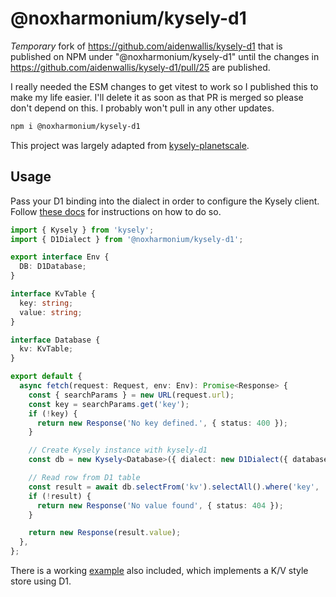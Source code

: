 # @noxharmonium/kysely-d1

_Temporary_ fork of https://github.com/aidenwallis/kysely-d1 that is published on NPM under "@noxharmonium/kysely-d1"
until the changes in https://github.com/aidenwallis/kysely-d1/pull/25 are published.

I really needed the ESM changes to get vitest to work so I published this to make my life easier.
I'll delete it as soon as that PR is merged so please don't depend on this. I probably won't pull in any other updates.

```bash
npm i @noxharmonium/kysely-d1
```

This project was largely adapted from [kysely-planetscale](https://github.com/depot/kysely-planetscale).

## Usage

Pass your D1 binding into the dialect in order to configure the Kysely client. Follow [these docs](https://developers.cloudflare.com/d1/get-started/#4-bind-your-worker-to-your-d1-database) for instructions on how to do so.

```typescript
import { Kysely } from 'kysely';
import { D1Dialect } from '@noxharmonium/kysely-d1';

export interface Env {
  DB: D1Database;
}

interface KvTable {
  key: string;
  value: string;
}

interface Database {
  kv: KvTable;
}

export default {
  async fetch(request: Request, env: Env): Promise<Response> {
    const { searchParams } = new URL(request.url);
    const key = searchParams.get('key');
    if (!key) {
      return new Response('No key defined.', { status: 400 });
    }

    // Create Kysely instance with kysely-d1
    const db = new Kysely<Database>({ dialect: new D1Dialect({ database: env.DB }) });

    // Read row from D1 table
    const result = await db.selectFrom('kv').selectAll().where('key', '=', key).executeTakeFirst();
    if (!result) {
      return new Response('No value found', { status: 404 });
    }

    return new Response(result.value);
  },
};
```

There is a working [example](example) also included, which implements a K/V style store using D1.
